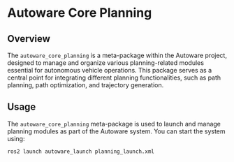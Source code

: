 # Autoware Core Planning

## Overview

The `autoware_core_planning` is a meta-package within the Autoware project, designed to manage and organize various planning-related modules essential for autonomous vehicle operations. This package serves as a central point for integrating different planning functionalities, such as path planning, path optimization, and trajectory generation.

## Usage

The `autoware_core_planning` meta-package is used to launch and manage planning modules as part of the Autoware system. You can start the system using:

```bash
ros2 launch autoware_launch planning_launch.xml
```
